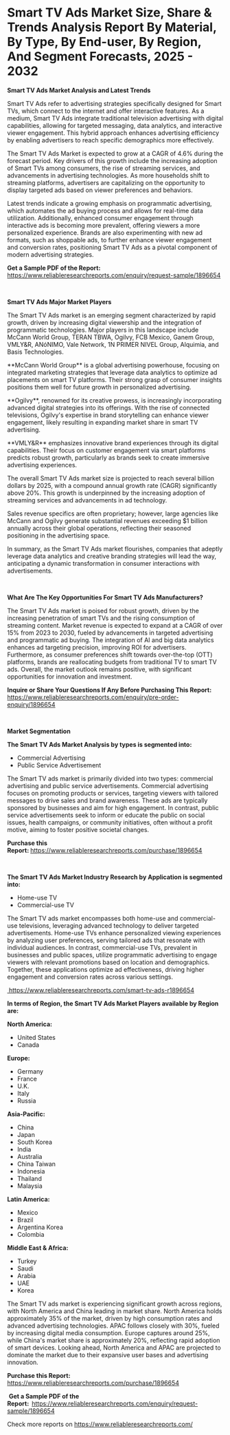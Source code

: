 <p><h1>Smart TV Ads Market Size, Share & Trends Analysis Report By Material, By Type, By End-user, By Region, And Segment Forecasts, 2025 - 2032</h1></p><p><strong>Smart TV Ads Market Analysis and Latest Trends</strong></p>
<p><p>Smart TV Ads refer to advertising strategies specifically designed for Smart TVs, which connect to the internet and offer interactive features. As a medium, Smart TV Ads integrate traditional television advertising with digital capabilities, allowing for targeted messaging, data analytics, and interactive viewer engagement. This hybrid approach enhances advertising efficiency by enabling advertisers to reach specific demographics more effectively.</p><p>The Smart TV Ads Market is expected to grow at a CAGR of 4.6% during the forecast period. Key drivers of this growth include the increasing adoption of Smart TVs among consumers, the rise of streaming services, and advancements in advertising technologies. As more households shift to streaming platforms, advertisers are capitalizing on the opportunity to display targeted ads based on viewer preferences and behaviors.</p><p>Latest trends indicate a growing emphasis on programmatic advertising, which automates the ad buying process and allows for real-time data utilization. Additionally, enhanced consumer engagement through interactive ads is becoming more prevalent, offering viewers a more personalized experience. Brands are also experimenting with new ad formats, such as shoppable ads, to further enhance viewer engagement and conversion rates, positioning Smart TV Ads as a pivotal component of modern advertising strategies.</p></p>
<p><strong>Get a Sample PDF of the Report:&nbsp;</strong> <a href="https://www.reliableresearchreports.com/enquiry/request-sample/1896654?utm_campaign=3054&utm_medium=2&utm_source=Github&utm_content=ia&utm_term=11032025&utm_id=smart-tv-ads">https://www.reliableresearchreports.com/enquiry/request-sample/1896654</a></p>
<p>&nbsp;</p>
<p><strong>Smart TV Ads Major Market Players</strong></p>
<p><p>The Smart TV Ads market is an emerging segment characterized by rapid growth, driven by increasing digital viewership and the integration of programmatic technologies. Major players in this landscape include McCann World Group, TERAN TBWA, Ogilvy, FCB Mexico, Ganem Group, VMLY&R, ANóNIMO, Vale Network, 1N PRIMER NIVEL Group, Alquimia, and Basis Technologies.</p><p>**McCann World Group** is a global advertising powerhouse, focusing on integrated marketing strategies that leverage data analytics to optimize ad placements on smart TV platforms. Their strong grasp of consumer insights positions them well for future growth in personalized advertising.</p><p>**Ogilvy**, renowned for its creative prowess, is increasingly incorporating advanced digital strategies into its offerings. With the rise of connected televisions, Ogilvy's expertise in brand storytelling can enhance viewer engagement, likely resulting in expanding market share in smart TV advertising.</p><p>**VMLY&R** emphasizes innovative brand experiences through its digital capabilities. Their focus on customer engagement via smart platforms predicts robust growth, particularly as brands seek to create immersive advertising experiences.</p><p>The overall Smart TV Ads market size is projected to reach several billion dollars by 2025, with a compound annual growth rate (CAGR) significantly above 20%. This growth is underpinned by the increasing adoption of streaming services and advancements in ad technology.</p><p>Sales revenue specifics are often proprietary; however, large agencies like McCann and Ogilvy generate substantial revenues exceeding $1 billion annually across their global operations, reflecting their seasoned positioning in the advertising space.</p><p>In summary, as the Smart TV Ads market flourishes, companies that adeptly leverage data analytics and creative branding strategies will lead the way, anticipating a dynamic transformation in consumer interactions with advertisements.</p></p>
<p>&nbsp;</p>
<p><strong>What Are The Key Opportunities For Smart TV Ads Manufacturers?</strong></p>
<p><p>The Smart TV Ads market is poised for robust growth, driven by the increasing penetration of smart TVs and the rising consumption of streaming content. Market revenue is expected to expand at a CAGR of over 15% from 2023 to 2030, fueled by advancements in targeted advertising and programmatic ad buying. The integration of AI and big data analytics enhances ad targeting precision, improving ROI for advertisers. Furthermore, as consumer preferences shift towards over-the-top (OTT) platforms, brands are reallocating budgets from traditional TV to smart TV ads. Overall, the market outlook remains positive, with significant opportunities for innovation and investment.</p></p>
<p><strong>Inquire or Share Your Questions If Any Before Purchasing This Report:</strong> <a href="https://www.reliableresearchreports.com/enquiry/pre-order-enquiry/1896654?utm_campaign=3054&utm_medium=2&utm_source=Github&utm_content=ia&utm_term=11032025&utm_id=smart-tv-ads">https://www.reliableresearchreports.com/enquiry/pre-order-enquiry/1896654</a></p>
<p>&nbsp;</p>
<p><strong>Market Segmentation</strong></p>
<p><strong>The Smart TV Ads Market Analysis by types is segmented into:</strong></p>
<p><ul><li>Commercial Advertising</li><li>Public Service Advertisement</li></ul></p>
<p><p>The Smart TV ads market is primarily divided into two types: commercial advertising and public service advertisements. Commercial advertising focuses on promoting products or services, targeting viewers with tailored messages to drive sales and brand awareness. These ads are typically sponsored by businesses and aim for high engagement. In contrast, public service advertisements seek to inform or educate the public on social issues, health campaigns, or community initiatives, often without a profit motive, aiming to foster positive societal changes.</p></p>
<p><strong>Purchase this Report:&nbsp;</strong><a href="https://www.reliableresearchreports.com/purchase/1896654?utm_campaign=3054&utm_medium=2&utm_source=Github&utm_content=ia&utm_term=11032025&utm_id=smart-tv-ads">https://www.reliableresearchreports.com/purchase/1896654</a></p>
<p>&nbsp;</p>
<p><strong>The Smart TV Ads Market Industry Research by Application is segmented into:</strong></p>
<p><ul><li>Home-use TV</li><li>Commercial-use TV</li></ul></p>
<p><p>The Smart TV ads market encompasses both home-use and commercial-use televisions, leveraging advanced technology to deliver targeted advertisements. Home-use TVs enhance personalized viewing experiences by analyzing user preferences, serving tailored ads that resonate with individual audiences. In contrast, commercial-use TVs, prevalent in businesses and public spaces, utilize programmatic advertising to engage viewers with relevant promotions based on location and demographics. Together, these applications optimize ad effectiveness, driving higher engagement and conversion rates across various settings.</p></p>
<p><a href="https://www.reliableresearchreports.com/smart-tv-ads-r1896654?utm_campaign=3054&utm_medium=2&utm_source=Github&utm_content=ia&utm_term=11032025&utm_id=smart-tv-ads">&nbsp;https://www.reliableresearchreports.com/smart-tv-ads-r1896654</a></p>
<p><strong>In terms of Region, the Smart TV Ads Market Players available by Region are:</strong></p>
<p>
    <p> <strong> North America: </strong>
        <ul>
            <li>United States</li>
            <li>Canada</li>
        </ul>
        </p> 
    <p> <strong> Europe: </strong>
        <ul>
            <li>Germany</li>
            <li>France</li>
            <li>U.K.</li>
            <li>Italy</li>
            <li>Russia</li>
        </ul>
        </p> 
    <p> <strong> Asia-Pacific: </strong>
        <ul>
            <li>China</li>
            <li>Japan</li>
            <li>South Korea</li>
            <li>India</li>
            <li>Australia</li>
            <li>China Taiwan</li>
            <li>Indonesia</li>
            <li>Thailand</li>
            <li>Malaysia</li>
        </ul>
        </p> 
    <p> <strong> Latin America: </strong>
        <ul>
            <li>Mexico</li>
            <li>Brazil</li>
            <li>Argentina Korea</li>
            <li>Colombia</li>
        </ul>
        </p> 
    <p> <strong> Middle East & Africa: </strong>
        <ul>
            <li>Turkey</li>
            <li>Saudi</li>
            <li>Arabia</li>
            <li>UAE</li>
            <li>Korea</li>
        </ul>
    </p>
    </p>
<p><p>The Smart TV ads market is experiencing significant growth across regions, with North America and China leading in market share. North America holds approximately 35% of the market, driven by high consumption rates and advanced advertising technologies. APAC follows closely with 30%, fueled by increasing digital media consumption. Europe captures around 25%, while China's market share is approximately 20%, reflecting rapid adoption of smart devices. Looking ahead, North America and APAC are projected to dominate the market due to their expansive user bases and advertising innovation.</p></p>
<p><strong>Purchase this Report: </strong><a href="https://www.reliableresearchreports.com/purchase/1896654?utm_campaign=3054&utm_medium=2&utm_source=Github&utm_content=ia&utm_term=11032025&utm_id=smart-tv-ads">https://www.reliableresearchreports.com/purchase/1896654</a></p>
<p>&nbsp;<strong>Get a Sample PDF of the Report:&nbsp;&nbsp;</strong><a href="https://www.reliableresearchreports.com/enquiry/request-sample/1896654?utm_campaign=3054&utm_medium=2&utm_source=Github&utm_content=ia&utm_term=11032025&utm_id=smart-tv-ads">https://www.reliableresearchreports.com/enquiry/request-sample/1896654</a></p>
<p><strong></strong></p>
<p>Check more reports on <a href="https://www.reliableresearchreports.com/?utm_campaign=3054&utm_medium=2&utm_source=Github&utm_content=ia&utm_term=11032025&utm_id=smart-tv-ads">https://www.reliableresearchreports.com/</a></p>